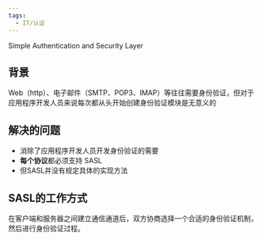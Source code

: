 ```yaml
---
tags:
  - IT/认证
---
```

Simple Authentication and Security Layer

## 背景

Web（http）、电子邮件（SMTP、POP3、IMAP）等往往需要身份验证，但对于应用程序开发人员来说每次都从头开始创建身份验证模块是无意义的

## 解决的问题

- 消除了应用程序开发人员开发身份验证的需要
- **每个协议**都必须支持 SASL
- 但SASL并没有规定具体的实现方法

## SASL的工作方式

在客户端和服务器之间建立通信通道后，双方协商选择一个合适的身份验证机制，然后进行身份验证过程。
